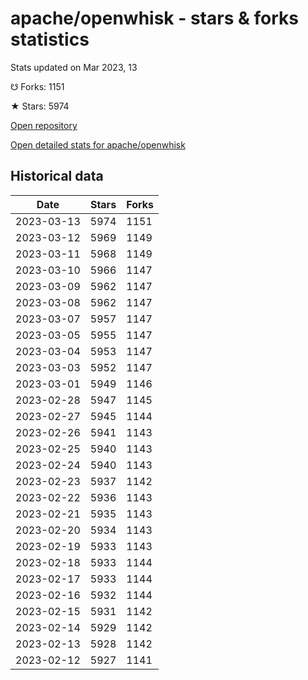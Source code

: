 # apache/openwhisk - stars & forks statistics

Stats updated on Mar 2023, 13

☋ Forks: 1151

★ Stars: 5974

[Open repository](https://github.com/apache/openwhisk)

[Open detailed stats for apache/openwhisk](https://reviewgithub.com/rep/apache/openwhisk)

## Historical data
| Date | Stars | Forks |
|------|-------|-------|
| 2023-03-13 | 5974 | 1151 | 
| 2023-03-12 | 5969 | 1149 | 
| 2023-03-11 | 5968 | 1149 | 
| 2023-03-10 | 5966 | 1147 | 
| 2023-03-09 | 5962 | 1147 | 
| 2023-03-08 | 5962 | 1147 | 
| 2023-03-07 | 5957 | 1147 | 
| 2023-03-05 | 5955 | 1147 | 
| 2023-03-04 | 5953 | 1147 | 
| 2023-03-03 | 5952 | 1147 | 
| 2023-03-01 | 5949 | 1146 | 
| 2023-02-28 | 5947 | 1145 | 
| 2023-02-27 | 5945 | 1144 | 
| 2023-02-26 | 5941 | 1143 | 
| 2023-02-25 | 5940 | 1143 | 
| 2023-02-24 | 5940 | 1143 | 
| 2023-02-23 | 5937 | 1142 | 
| 2023-02-22 | 5936 | 1143 | 
| 2023-02-21 | 5935 | 1143 | 
| 2023-02-20 | 5934 | 1143 | 
| 2023-02-19 | 5933 | 1143 | 
| 2023-02-18 | 5933 | 1144 | 
| 2023-02-17 | 5933 | 1144 | 
| 2023-02-16 | 5932 | 1144 | 
| 2023-02-15 | 5931 | 1142 | 
| 2023-02-14 | 5929 | 1142 | 
| 2023-02-13 | 5928 | 1142 | 
| 2023-02-12 | 5927 | 1141 | 


